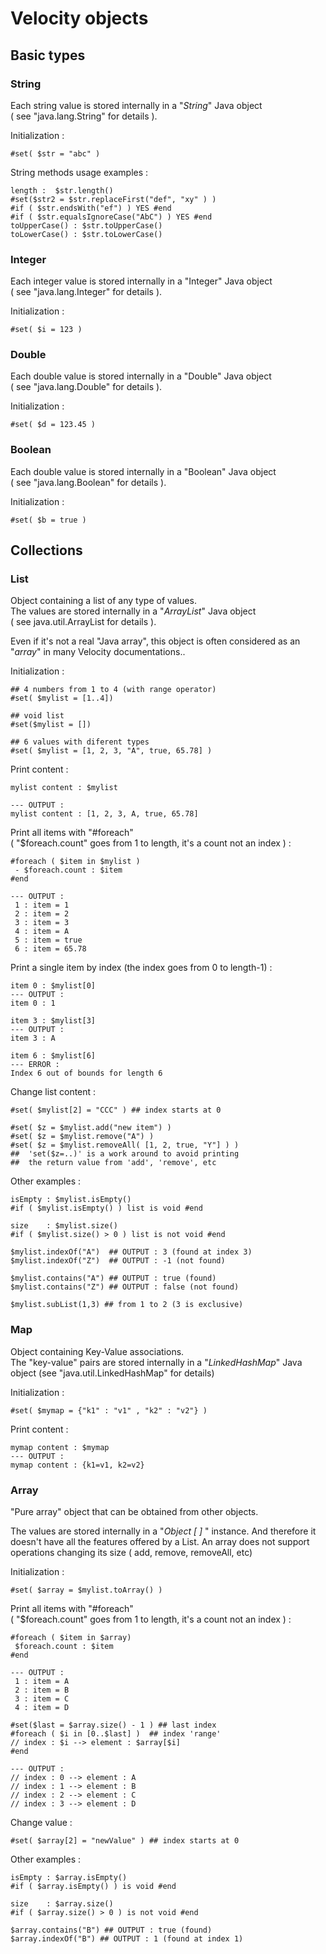 # Velocity objects

## Basic types

### String

Each string value is stored internally in a "_String_" Java object  
\( see "java.lang.String" for details \).

Initialization :

```text
#set( $str = "abc" )
```

String methods usage examples :

```text
length :  $str.length() 
#set($str2 = $str.replaceFirst("def", "xy" ) )
#if ( $str.endsWith("ef") ) YES #end
#if ( $str.equalsIgnoreCase("AbC") ) YES #end
toUpperCase() : $str.toUpperCase()
toLowerCase() : $str.toLowerCase()
```

### Integer

Each integer value is stored internally in a "Integer" Java object  
\( see "java.lang.Integer" for details \).

Initialization :

```text
#set( $i = 123 )
```

### Double

Each double value is stored internally in a "Double" Java object  
\( see "java.lang.Double" for details \).

Initialization :

```text
#set( $d = 123.45 )
```

### Boolean

Each double value is stored internally in a "Boolean" Java object  
\( see "java.lang.Boolean" for details \).

Initialization :

```text
#set( $b = true )
```

## Collections

### List

Object containing a list of any type of values.  
The values are stored internally in a "_ArrayList_" Java object  
\( see java.util.ArrayList for details \).

Even if it's not a real "Java array", this object is often considered as an "_array_" in many Velocity documentations..

Initialization :

```text
## 4 numbers from 1 to 4 (with range operator)
#set( $mylist = [1..4]) 

## void list
#set($mylist = [])

## 6 values with diferent types
#set( $mylist = [1, 2, 3, "A", true, 65.78] )
```

Print content :

```text
mylist content : $mylist

--- OUTPUT :
mylist content : [1, 2, 3, A, true, 65.78]
```

Print all items with "\#foreach"  
\( "$foreach.count" goes from 1 to length, it's a count not an index \) :

```text
#foreach ( $item in $mylist ) 
 - $foreach.count : $item 
#end

--- OUTPUT :
 1 : item = 1 
 2 : item = 2 
 3 : item = 3 
 4 : item = A 
 5 : item = true 
 6 : item = 65.78 
```

Print a single item by index \(the index goes from 0 to length-1\)  :

```text
item 0 : $mylist[0]
--- OUTPUT :
item 0 : 1 

item 3 : $mylist[3]
--- OUTPUT :
item 3 : A

item 6 : $mylist[6]
--- ERROR :
Index 6 out of bounds for length 6
```

Change list content :

```text
#set( $mylist[2] = "CCC" ) ## index starts at 0

#set( $z = $mylist.add("new item") ) 
#set( $z = $mylist.remove("A") )
#set( $z = $mylist.removeAll( [1, 2, true, "Y"] ) )
##  'set($z=..)' is a work around to avoid printing 
##  the return value from 'add', 'remove', etc
```

Other examples :

```text
isEmpty : $mylist.isEmpty()
#if ( $mylist.isEmpty() ) list is void #end

size    : $mylist.size()
#if ( $mylist.size() > 0 ) list is not void #end

$mylist.indexOf("A")  ## OUTPUT : 3 (found at index 3)
$mylist.indexOf("Z")  ## OUTPUT : -1 (not found)

$mylist.contains("A") ## OUTPUT : true (found)
$mylist.contains("Z") ## OUTPUT : false (not found)

$mylist.subList(1,3) ## from 1 to 2 (3 is exclusive)
```

### 

### Map

Object containing Key-Value associations.  
The "key-value" pairs are stored internally in a "_LinkedHashMap_" Java object \(see "java.util.LinkedHashMap" for details\)

Initialization :

```text
#set( $mymap = {"k1" : "v1" , "k2" : "v2"} )
```

Print content :

```text
mymap content : $mymap
--- OUTPUT :
mymap content : {k1=v1, k2=v2}
```

### 

### Array

"Pure array" object that can be obtained from other objects.

The values are stored internally in a "_Object \[ \]_ " instance. And therefore it doesn't have all the features offered by a List. An array does not support operations changing its size \( add, remove, removeAll, etc\)

Initialization :

```text
#set( $array = $mylist.toArray() ) 
```

Print all items with "\#foreach"  
\( "$foreach.count" goes from 1 to length, it's a count not an index \) :

```text
#foreach ( $item in $array) 
 $foreach.count : $item 
#end

--- OUTPUT :
 1 : item = A 
 2 : item = B 
 3 : item = C 
 4 : item = D 
```

```text
#set($last = $array.size() - 1 ) ## last index
#foreach ( $i in [0..$last] )  ## index 'range'
// index : $i --> element : $array[$i] 
#end

--- OUTPUT :
// index : 0 --> element : A 
// index : 1 --> element : B 
// index : 2 --> element : C 
// index : 3 --> element : D 
```

Change value :

```text
#set( $array[2] = "newValue" ) ## index starts at 0
```

Other examples :

```text
isEmpty : $array.isEmpty()
#if ( $array.isEmpty() ) is void #end

size    : $array.size()
#if ( $array.size() > 0 ) is not void #end

$array.contains("B") ## OUTPUT : true (found)
$array.indexOf("B") ## OUTPUT : 1 (found at index 1)
```









